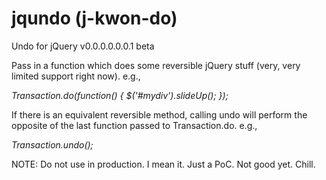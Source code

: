 jqundo (j-kwon-do)
======

Undo for jQuery v0.0.0.0.0.0.1 beta

Pass in a function which does some reversible jQuery stuff 
(very, very limited support right now).  e.g.,

*Transaction.do(function() { $('#mydiv').slideUp(); });*

If there is an equivalent reversible method, calling undo will perform
the opposite of the last function passed to Transaction.do. e.g.,

*Transaction.undo();*

NOTE: Do not use in production.  I mean it.  Just a PoC.  Not good yet.  Chill.
